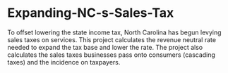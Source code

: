 # Expanding-NC-s-Sales-Tax
To offset lowering the state income tax, North Carolina has begun levying sales taxes on services. This project calculates the revenue neutral rate needed to expand the tax base and lower the rate. The project also calculates the sales taxes businesses pass onto consumers (cascading taxes) and the incidence on taxpayers.
